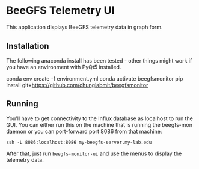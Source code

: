 # BeeGFS Telemetry UI

This application displays BeeGFS telemetry data in graph form.

## Installation

The following anaconda install has been tested - other things might work if you have
an environment with PyQt5 installed.

conda env create -f environment.yml
conda activate beegfsmonitor
pip install git+https://github.com/chunglabmit/beegfsmonitor

## Running

You'll have to get connectivity to the Influx database as localhost to run
the GUI. You can either run this on the machine that is running the
beegfs-mon daemon or you can port-forward port 8086 from that machine:

```ssh -L 8086:localhost:8086 my-beegfs-server.my-lab.edu```

After that, just run `beegfs-monitor-ui` and use the menus to display
the telemetry data.
